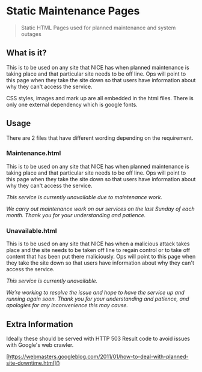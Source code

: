 # Static Maintenance Pages

> Static HTML Pages used for planned maintenance and system outages

## What is it?

This is to be used on any site that NICE has when planned maintenance is taking place and that particular site needs to be off line.  Ops will point to this page when they take the site down so that users have information about why they can't access the service.

CSS styles, images and mark up are all embedded in the html files. There is only one external dependency which is google fonts.

## Usage

There are 2 files that have different wording depending on the requirement.

### Maintenance.html

This is to be used on any site that NICE has when planned maintenance is taking place and that particular site needs to be off line.  Ops will point to this page when they take the site down so that users have information about why they can't access the service. 

*This service is currently unavailable due to maintenance work.*

*We carry out maintenance work on our services on the last Sunday of each month. Thank you for your understanding and patience.*

### Unavailable.html

This is to be used on any site that NICE has when a malicious attack takes place and the site needs to be taken off line to regain control or to take off content that has been put there maliciously.  Ops will point to this page when they take the site down so that users have information about why they can't access the service.

*This service is currently unavailable.*

*We’re working to resolve the issue and hope to have the service up and running again soon. Thank you for your understanding and patience, and apologies for any inconvenience this may cause.*

## Extra Information

Ideally these should be served with HTTP 503 Result code to avoid issues with Google's web crawler.

[https://webmasters.googleblog.com/2011/01/how-to-deal-with-planned-site-downtime.html]()
